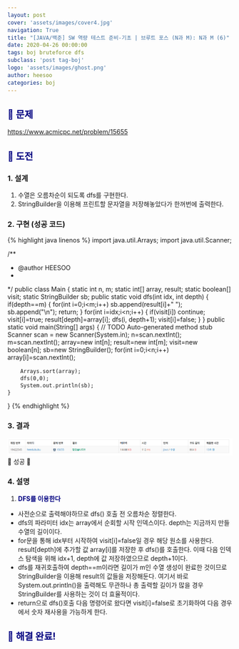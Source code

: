 ```yaml
---
layout: post
cover: 'assets/images/cover4.jpg'
navigation: True
title: "[JAVA/백준] SW 역량 테스트 준비-기초 | 브루트 포스 (N과 M): N과 M (6)"
date: 2020-04-26 00:00:00
tags: boj bruteforce dfs
subclass: 'post tag-boj'
logo: 'assets/images/ghost.png'
author: heesoo
categories: boj
---
```

## <span style="color:navy">👀 문제</span>
<https://www.acmicpc.net/problem/15655>

## <span style="color:navy">👊 도전</span>

### 1. 설계
1. 수열은 오름차순이 되도록 dfs를 구현한다.
2. StringBuilder을 이용해 프린트할 문자열을 저장해놓았다가 한꺼번에 출력한다.

### 2. 구현 (성공 코드)
{% highlight java linenos %}
import java.util.Arrays;
import java.util.Scanner;

/**
 * @author HEESOO
 *
 */
public class Main {
	static int n, m;
	static int[] array, result;
	static boolean[] visit;
	static StringBuilder sb;
	public static void dfs(int idx, int depth) {
		if(depth==m) {
			for(int i=0;i<m;i++)
				sb.append(result[i]+" ");
			sb.append("\n");
			return;
		}
		for(int i=idx;i<n;i++) {
			if(visit[i]) continue;
			visit[i]=true;
			result[depth]=array[i];
			dfs(i, depth+1);
			visit[i]=false;
		}
	}
	public static void main(String[] args) {
		// TODO Auto-generated method stub
		Scanner scan = new Scanner(System.in);
		n=scan.nextInt();
		m=scan.nextInt();
		array=new int[n];
		result=new int[m];
		visit=new boolean[n];
		sb=new StringBuilder();
		for(int i=0;i<n;i++)
			array[i]=scan.nextInt();
		
		Arrays.sort(array);
		dfs(0,0);
		System.out.println(sb);
	}
}
{% endhighlight %}

### 3. 결과
![실행결과](./assets/images/200426_6.PNG)
🤟 성공 🤟  

### 4. 설명
1. **<span style="color:navy">DFS를 이용한다</span>**
- 사전순으로 출력해야하므로 dfs() 호출 전 오름차순 정렬한다.
- dfs의 파라미터 idx는 array에서 순회할 시작 인덱스이다. depth는 지금까지 만들 수열의 길이이다.
- for문을 통해 idx부터 시작하여 visit[i]=false일 경우 해당 원소를 사용한다. result[depth]에 추가할 값 array[i]를 저장한 후 dfs()를 호출한다. 이때 다음 인덱스 탐색을 위해 idx+1, depth에 값 저장하였으므로 depth+1이다.
- dfs를 재귀호출하여 depth==m이라면 길이가 m인 수열 생성이 완료한 것이므로 StringBuilder을 이용해 result의 값들을 저장해둔다. 여기서 바로 System.out.println()을 출력해도 무관하나 총 출력할 길이가 많을 경우 StringBuilder를 사용하는 것이 더 효율적이다. 
- return으로 dfs()호출 다음 명령어로 왔다면 visit[i]=false로 초기화하여 다음 경우에서 숫자 재사용을 가능하게 한다.

## <span style="color:navy">👏 해결 완료!</span>
